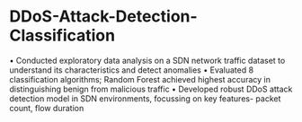 # DDoS-Attack-Detection-Classification

• Conducted exploratory data analysis on a SDN network traffic dataset to understand its characteristics and detect anomalies
• Evaluated 8 classification algorithms; Random Forest achieved highest accuracy in distinguishing benign from malicious traffic
• Developed robust DDoS attack detection model in SDN environments, focussing on key features- packet count, flow duration
